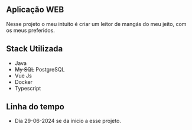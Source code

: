 ## Aplicação WEB 

Nesse projeto o meu intuito é criar um leitor de mangás do meu jeito, com os meus preferidos.

## Stack Utilizada

- Java
- ~~My SQL~~ PostgreSQL
- Vue Js
- Docker
- Typescript

## Linha do tempo

- Dia 29-06-2024 se da ínicio a esse projeto.
